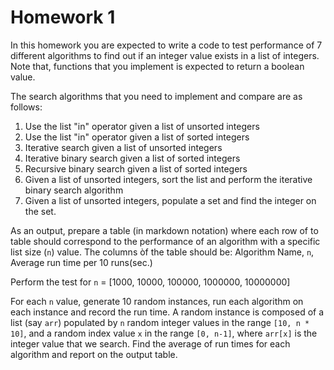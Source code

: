 # Homework 1

In this homework you are expected to write a code to test performance of 7 different algorithms to find out if an integer value exists in a list of integers. 
Note that, functions that you implement is expected to return a boolean value.

The search algorithms that you need to implement and compare are as follows:

1. Use the list "in" operator given a list of unsorted integers
1. Use the list "in" operator given a list of sorted integers
1. Iterative search given a list of unsorted integers
1. Iterative binary search given a list of sorted integers
1. Recursive binary search given a list of sorted integers
1. Given a list of unsorted integers, sort the list and perform the iterative binary search algorithm
1. Given a list of unsorted integers, populate a set and find the integer on the set.

As an output, prepare a table (in markdown notation) where each row of to table should correspond to the performance of an algorithm with a specific list size (`n`) value.
The columns òf the table should be: Algorithm Name, `n`, Average run time per 10 runs(sec.)

Perform the test for `n` = [1000, 10000, 100000, 1000000, 10000000]

For each `n` value, generate 10 random instances, run each algorithm on each instance and record the run time. A random instance is composed of a list (say `arr`) populated by `n` random integer values in the range `[10, n * 10]`, and a random index value `x` in the range `[0, n-1]`, where `arr[x]` is the integer value that we search. Find the average of run times for each algorithm and report on the output table.

